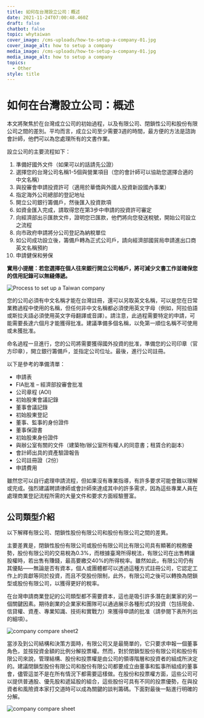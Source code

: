 ```yaml
---
title: 如何在台灣設立公司：概述
date: 2021-11-24T07:00:48.460Z
draft: false
chatbot: false
topic: whytaiwan
cover_image: /cms-uploads/how-to-setup-a-company-01.jpg
cover_image_alt: how to setup a company
media_image: /cms-uploads/how-to-setup-a-company-01.jpg
media_image_alt: how to setup a company
topics:
  - Other
style: title
---
```

# 如何在台灣設立公司：概述

本文將聚焦於在台灣成立公司的初始過程，以及有限公司、閉鎖性公司和股份有限公司之間的差別。平均而言，成立公司至少需要3週的時間，最方便的方法是諮詢會計師，他們可以為您處理所有的文書作業。

設立公司的主要流程如下：

1. 準備好國外文件（如果可以的話請先公證）
2. 選擇您的台灣公司名稱1-5個與營業項目（您的會計師可以協助您選擇合適的中文名稱）
3. 與投審會申請投資許可（適用於華僑與外國人投資新設國內事業）
4. 指定海外公司總部的登記地址
5. 開立公司銀行籌備戶，然後匯入投資款項
6. 如資金匯入完成，請取得您在第3步中申請的投資許可審定
7. 向經濟部出示匯款文件，證明您已匯款，他們將向您發送稅號，開始公司設立之流程
8. 向市政府申請將分公司登記為納稅單位
9. 如公司成功設立後，籌備戶轉為正式公司戶，請向經濟部國貿局申請進出口商英文名稱預約
10. 申請健保和勞保

**實用小提醒：若您選擇在個人往來銀行開立公司帳戶，將可減少文書工作並確保您的信用記錄可以無縫傳遞。**

![Process to set up a Taiwan company](/cms-uploads/如何在台灣設立公司1.jpg)

您的公司必須有中文名稱才能在台灣註冊，還可以另取英文名稱，可以是您在日常業務過程中使用的名稱，但任何非中文名稱都必須使用英文字母（例如，阿拉伯語或斯拉夫語必須使用英文字母翻譯或音譯）。請注意，此過程需要特定的申請，可能需要長達六個月才能獲得批准。建議準備多個名稱，以免第一順位名稱不可使用或未獲批准。

命名過程一旦進行，您的公司將需要獲得國外投資的批准，準備您的公司印章（官方印章），開立銀行籌備戶，並指定公司位址。最後，進行公司註冊。

以下是參考的準備清單：

* 申請表
* FIA批准 – 經濟部投審會批准
* 公司章程 (AOI)
* 初始股東會議記錄
* 董事會議記錄
* 初始股東登記
* 董事、監事的身份證件
* 董事保證書
* 初始股東身份證件
* 與辦公室有關的文件（建築物/辦公室所有權人的同意書；租賃合約副本）
* 會計師出具的資產驗證報告
* 公司註冊證（2份）
* 申請費用

雖然您可以自行處理申請流程，但如果沒有專業指導，有許多要求可能會難以理解或完成。強烈建議聘請律師或會計師來達成其中的許多需求，因為這些專業人員在處理商業登記流程所需的大量文件和要求方面經驗豐富。

## 公司類型介紹

以下解釋有限公司、閉鎖性股份有限公司和股份有限公司之間的差異。

主要差異是，閉鎖性股份有限公司或股份有限公司比有限公司具有顯著的稅務優勢，股份有限公司的交易稅為0.3%，而根據臺灣所得稅法，有限公司在出售轉讓股權時，若出售有賺錢，最高要繳交40%的所得稅率。雖然如此，有限公司仍有其優點——無論是否有資本，個人或團體都可以透過這種方式註冊公司，它認定工作上的貢獻等同於投資，而且不受股份限制，此外，有限公司之後可以轉換為閉鎖型或股份有限公司，以獲得更好的稅率。

在台灣申請商業登記的公司類型都不需要資本，這也是吸引許多潛在創業家的另一個關鍵因素。期待創業的企業家和團隊可以通過展示各種形式的投資（包括現金、信貸權、資產、專業知識、技術和實戰力）來獲得申請的批准（請參閱下表所列出的細項）。

![company compare sheet2](/cms-uploads/如何在台灣設立公司2.jpg)

當涉及到公司結構和決策方面時，有限公司又是最簡單的，它只要求申報一個董事角色，並按投資金額的比例分解投票權。然而，對於閉鎖型股份有限公司和股份有限公司來說，管理結構、股份和投票權是由公司的領導階層和投資者的組成所決定的。建議閉鎖型股份有限公司和股份有限公司都要成立由董事和監事所組成的董事會，儘管這並不是在所有情況下都需要這樣做。在股份和投票權方面，這些公司可以提供普通股、優先股和遞延股的組合，這些股份可具有不同的投票優勢，在與投資者和風險資本家打交道時可以成為關鍵的談判籌碼。下面對最後一點進行明確的分解。

![company compare sheet](/cms-uploads/如何在台灣設立公司3.jpg)